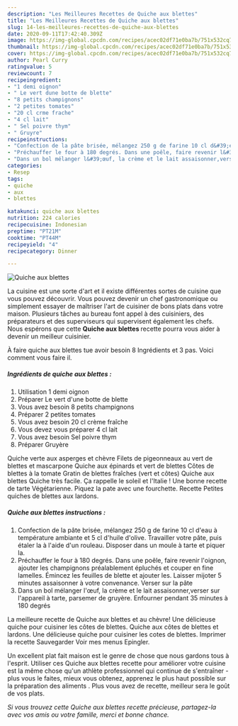 ```yaml
---
description: "Les Meilleures Recettes de Quiche aux blettes"
title: "Les Meilleures Recettes de Quiche aux blettes"
slug: 14-les-meilleures-recettes-de-quiche-aux-blettes
date: 2020-09-11T17:42:40.309Z
image: https://img-global.cpcdn.com/recipes/acec02df71e0ba7b/751x532cq70/quiche-aux-blettes-photo-principale-de-la-recette.jpg
thumbnail: https://img-global.cpcdn.com/recipes/acec02df71e0ba7b/751x532cq70/quiche-aux-blettes-photo-principale-de-la-recette.jpg
cover: https://img-global.cpcdn.com/recipes/acec02df71e0ba7b/751x532cq70/quiche-aux-blettes-photo-principale-de-la-recette.jpg
author: Pearl Curry
ratingvalue: 5
reviewcount: 7
recipeingredient:
- "1 demi oignon"
- " Le vert dune botte de blette"
- "8 petits champignons"
- "2 petites tomates"
- "20 cl crme frache"
- "4 cl lait"
- " Sel poivre thym"
- " Gruyre"
recipeinstructions:
- "Confection de la pâte brisée, mélangez 250 g de farine 10 cl d&#39;eau à température ambiante et 5 cl d&#39;huile d&#39;olive. Travailler votre pâte, puis étaler la à l&#39;aide d&#39;un rouleau. Disposer dans un moule à tarte et piquer la."
- "Préchauffer le four à 180 degrés. Dans une poêle, faire revenir l&#39;oignon, ajouter les champignons préalablement épluchés et couper en fine lamelles. Émincez les feuilles de blette et ajouter les. Laisser mijoter 5 minutes assaisonner à votre convenance. Verser sur la pâte"
- "Dans un bol mélanger l&#39;œuf, la crème et le lait assaisonner,verser sur l&#39;appareil à tarte, parsemer de gruyère. Enfourner pendant 35 minutes à 180 degrés"
categories:
- Resep
tags:
- quiche
- aux
- blettes

katakunci: quiche aux blettes 
nutrition: 224 calories
recipecuisine: Indonesian
preptime: "PT21M"
cooktime: "PT44M"
recipeyield: "4"
recipecategory: Dinner

---
```



![Quiche aux blettes](https://img-global.cpcdn.com/recipes/acec02df71e0ba7b/751x532cq70/quiche-aux-blettes-photo-principale-de-la-recette.jpg)

La cuisine est une sorte d'art et il existe différentes sortes de cuisine que vous pouvez découvrir. Vous pouvez devenir un chef gastronomique ou simplement essayer de maîtriser l'art de cuisiner de bons plats dans votre maison. Plusieurs tâches au bureau font appel à des cuisiniers, des préparateurs et des superviseurs qui supervisent également les chefs. Nous espérons que cette <strong> Quiche aux blettes </strong> recette pourra vous aider à devenir un meilleur cuisinier.

<!--inarticleads1-->

À faire quiche aux blettes tue avoir besoin 8 Ingrédients et 3 pas. Voici comment vous faire il.

##### Ingrédients de quiche aux blettes :

1. Utilisation 1 demi oignon
1. Préparer  Le vert d&#39;une botte de blette
1. Vous avez besoin 8 petits champignons
1. Préparer 2 petites tomates
1. Vous avez besoin 20 cl crème fraîche
1. Vous devez vous préparer 4 cl lait
1. Vous avez besoin  Sel poivre thym
1. Préparer  Gruyère


Quiche verte aux asperges et chèvre Filets de pigeonneaux au vert de blettes et mascarpone Quiche aux épinards et vert de blettes Côtes de blettes à la tomate Gratin de blettes fraîches (vert et côtes) Quiche aux blettes Quiche très facile. Ça rappelle le soleil et l&#39;Italie ! Une bonne recette de tarte Végétarienne. Piquez la pate avec une fourchette. Recette Petites quiches de blettes aux lardons. 

<!--inarticleads2-->

##### Quiche aux blettes instructions :

1. Confection de la pâte brisée, mélangez 250 g de farine 10 cl d&#39;eau à température ambiante et 5 cl d&#39;huile d&#39;olive. Travailler votre pâte, puis étaler la à l&#39;aide d&#39;un rouleau. Disposer dans un moule à tarte et piquer la.
1. Préchauffer le four à 180 degrés. Dans une poêle, faire revenir l&#39;oignon, ajouter les champignons préalablement épluchés et couper en fine lamelles. Émincez les feuilles de blette et ajouter les. Laisser mijoter 5 minutes assaisonner à votre convenance. Verser sur la pâte
1. Dans un bol mélanger l&#39;œuf, la crème et le lait assaisonner,verser sur l&#39;appareil à tarte, parsemer de gruyère. Enfourner pendant 35 minutes à 180 degrés


La meilleure recette de Quiche aux blettes et au chèvre! Une délicieuse quiche pour cuisiner les côtes de blettes. Quiche aux côtes de blettes et lardons. Une délicieuse quiche pour cuisiner les cotes de blettes. Imprimer la recette Sauvegarder Voir mes menus Epingler. 

<!--inarticleads1-->

<p>
Un excellent plat fait maison est le genre de chose que nous gardons tous à l'esprit. Utiliser ces Quiche aux blettes recette pour améliorer votre cuisine est la même chose qu'un athlète professionnel qui continue de s'entraîner - plus vous le faites, mieux vous obtenez, apprenez le plus haut possible sur la préparation des aliments . Plus vous avez de recette, meilleur sera le goût de vos plats.
</p>

<p>
<i>Si vous trouvez cette Quiche aux blettes recette précieuse, partagez-la avec vos amis ou votre famille, merci et bonne chance.</i>
</p>
